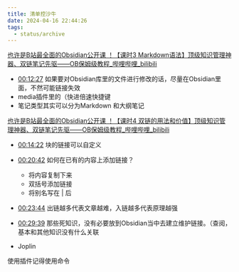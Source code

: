 ```yaml
---
title: 清单控沙牛
date: 2024-04-16 22:44:26
tags:
  - status/archive
---
```


[也许是B站最全面的Obsidian公开课 ！【课时3 Markdown语法】顶级知识管理神器、双链笔记先驱——OB保姆级教程_哔哩哔哩_bilibili](https://www.bilibili.com/video/BV1yb4y1x7UP/?spm_id_from=333.788&vd_source=c89399762440182391a50eddcba93820)

- [00:12:27](https://www.bilibili.com/video/BV1yb4y1x7UP/?t=747.169914#t=12:27.17) 如果要对Obsidian库里的文件进行修改的话，尽量在Obsidian里面，不然可能链接失效
- media插件里的（快进倍速快捷键
- 笔记类型其实可以分为Markdown 和大纲笔记

[也许是B站最全面的Obsidian公开课 ！【课时4 双链的用法和价值】顶级知识管理神器、双链笔记先驱——OB保姆级教程_哔哩哔哩_bilibili](https://www.bilibili.com/video/BV1yq4y1e7UB/?spm_id_from=333.788&vd_source=c89399762440182391a50eddcba93820)

- [00:14:22](https://www.bilibili.com/video/BV1yq4y1e7UB/?t=862.784454#t=14:22.78) 块的链接可以自定义
- [00:20:42](https://www.bilibili.com/video/BV1yq4y1e7UB/?t=1242.917111#t=20:42.92) 如何在已有的内容上添加链接？
    - 将内容复制下来
    - 双括号添加链接
    - 将别名写在 | 后

- [00:23:44](https://www.bilibili.com/video/BV1yq4y1e7UB/?t=1424.796603#t=23:44.80) 出链越多代表文章越难，入链越多代表原理越强

- [00:29:39](https://www.bilibili.com/video/BV1yq4y1e7UB/?t=1779.615807#t=29:39.62) 那些死知识，没有必要放到Obsidian当中去建立维护链接。（查阅，基本和其他知识没有什么关联 
- Joplin

使用插件记得使用命令
